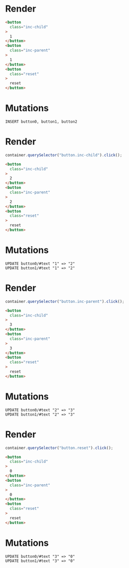 # Render
```html
<button
  class="inc-child"
>
  1
</button>
<button
  class="inc-parent"
>
  1
</button>
<button
  class="reset"
>
  reset
</button>
```

# Mutations
```
INSERT button0, button1, button2
```

# Render
```js
container.querySelector("button.inc-child").click();
```
```html
<button
  class="inc-child"
>
  2
</button>
<button
  class="inc-parent"
>
  2
</button>
<button
  class="reset"
>
  reset
</button>
```

# Mutations
```
UPDATE button0/#text "1" => "2"
UPDATE button1/#text "1" => "2"
```

# Render
```js
container.querySelector("button.inc-parent").click();
```
```html
<button
  class="inc-child"
>
  3
</button>
<button
  class="inc-parent"
>
  3
</button>
<button
  class="reset"
>
  reset
</button>
```

# Mutations
```
UPDATE button0/#text "2" => "3"
UPDATE button1/#text "2" => "3"
```

# Render
```js
container.querySelector("button.reset").click();
```
```html
<button
  class="inc-child"
>
  0
</button>
<button
  class="inc-parent"
>
  0
</button>
<button
  class="reset"
>
  reset
</button>
```

# Mutations
```
UPDATE button0/#text "3" => "0"
UPDATE button1/#text "3" => "0"
```